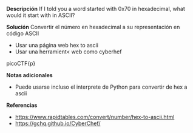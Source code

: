 **Descripción** 
If I told you a word started with 0x70 in hexadecimal, what would it start with in ASCII?

**Solución**
Convertir el número en hexadecimal a su representación en código ASCII
- Usar una página web hex to ascii
- Usar una herramient< web como cyberhef

picoCTF{p}

**Notas adicionales**
- Puede usarse incluso el interprete de Python para convertir de hex a ascii

**Referencias**
- https://www.rapidtables.com/convert/number/hex-to-ascii.html
- https://gchq.github.io/CyberChef/ 